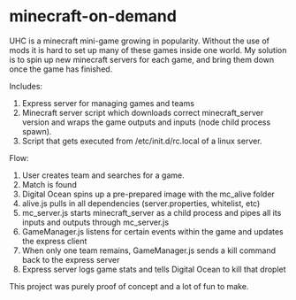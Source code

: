 minecraft-on-demand
===================

UHC is a minecraft mini-game growing in popularity. Without the use of mods it is hard to set up many of these games inside one world.
My solution is to spin up new minecraft servers for each game, and bring them down once the game has finished.

Includes:

1. Express server for managing games and teams
2. Minecraft server script which downloads correct minecraft_server version and wraps the game outputs and inputs (node child process spawn).
3. Script that gets executed from /etc/init.d/rc.local of a linux server.

Flow:

1. User creates team and searches for a game.
2. Match is found
3. Digital Ocean spins up a pre-prepared image with the mc_alive folder
4. alive.js pulls in all dependencies (server.properties, whitelist, etc)
5. mc_server.js starts minecraft_server as a child process and pipes all its inputs and outputs through mc_server.js
6. GameManager.js listens for certain events within the game and updates the express client
7. When only one team remains, GameManager.js sends a kill command back to the express server
8. Express server logs game stats and tells Digital Ocean to kill that droplet

This project was purely proof of concept and a lot of fun to make.